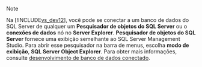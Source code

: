 > [!NOTE]
>  Na [!INCLUDE[vs_dev12](../includes/vs-dev12-md.md)], você pode se conectar a um banco de dados do SQL Server de qualquer um **Pesquisador de objetos do SQL Server** ou o **conexões de dados** nó no **Server Explorer**. **Pesquisador de objetos do SQL Server** fornece uma exibição semelhante ao SQL Server Management Studio. Para abrir esse pesquisador na barra de menus, escolha **modo de exibição**, **SQL Server Object Explorer**. Para obter mais informações, consulte [desenvolvimento de banco de dados conectado](http://go.microsoft.com/fwlink/?LinkId=233646).